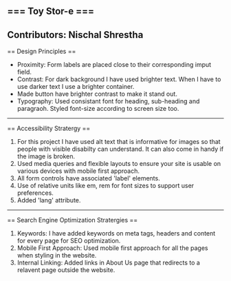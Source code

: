 === Toy Stor-e ===
---------------------------------------------------------------------------
Contributors: Nischal Shrestha
---------------------------------------------------------------------------
== Design Principles ==

- Proximity: Form labels are placed close to their corresponding imput field.
- Contrast: For dark background I have used brighter text. When I have to use darker text I use a brighter container.
- Made button have brighter contrast to make it stand out.
- Typography: Used consistant font for heading, sub-heading and paragraoh. Styled font-size according to screen size too.
---------------------------------------------------------------------------
== Accessibility Stratergy ==

1. For this project I have used alt text that is informative for images so that people with visible disabilty can understand. It can also come in handy if the image is broken.
2. Used media queries and flexible layouts to ensure your site is usable on various devices with mobile first approach.
3. All form controls have associated 'label' elements.
4. Use of relative units like em, rem for font sizes to support user preferences.
5. Added 'lang' attribute.
---------------------------------------------------------------------------
== Search Engine Optimization Stratergies == 

1. Keywords: I have added keywords on meta tags, headers and content for every page for SEO optimization.
2. Mobile First Approach: Used mobile first approach for all the pages when styling in the website.
3. Internal Linking: Added links in About Us page that redirects to a relavent page outside the website.
